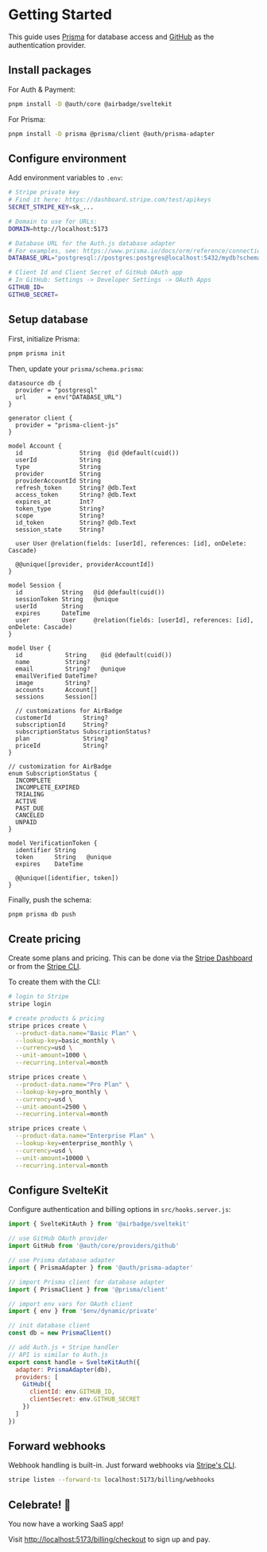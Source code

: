 # Getting Started

This guide uses [Prisma](https://prisma.io) for database access and [GitHub](https://github.com) as the authentication provider.

## Install packages

For Auth & Payment:

```sh
pnpm install -D @auth/core @airbadge/sveltekit
```

For Prisma:

```sh
pnpm install -D prisma @prisma/client @auth/prisma-adapter
```

## Configure environment

Add environment variables to `.env`:

```sh
# Stripe private key
# Find it here: https://dashboard.stripe.com/test/apikeys
SECRET_STRIPE_KEY=sk_...

# Domain to use for URLs:
DOMAIN=http://localhost:5173

# Database URL for the Auth.js database adapter
# For examples, see: https://www.prisma.io/docs/orm/reference/connection-urls
DATABASE_URL="postgresql://postgres:postgres@localhost:5432/mydb?schema=public"

# Client Id and Client Secret of GitHub OAuth app
# In GitHub: Settings -> Developer Settings -> OAuth Apps
GITHUB_ID=
GITHUB_SECRET=
```

## Setup database

First, initialize Prisma:

```sh
pnpm prisma init
```

Then, update your `prisma/schema.prisma`:

```prisma
datasource db {
  provider = "postgresql"
  url      = env("DATABASE_URL")
}

generator client {
  provider = "prisma-client-js"
}

model Account {
  id                String  @id @default(cuid())
  userId            String
  type              String
  provider          String
  providerAccountId String
  refresh_token     String? @db.Text
  access_token      String? @db.Text
  expires_at        Int?
  token_type        String?
  scope             String?
  id_token          String? @db.Text
  session_state     String?

  user User @relation(fields: [userId], references: [id], onDelete: Cascade)

  @@unique([provider, providerAccountId])
}

model Session {
  id           String   @id @default(cuid())
  sessionToken String   @unique
  userId       String
  expires      DateTime
  user         User     @relation(fields: [userId], references: [id], onDelete: Cascade)
}

model User {
  id            String    @id @default(cuid())
  name          String?
  email         String?   @unique
  emailVerified DateTime?
  image         String?
  accounts      Account[]
  sessions      Session[]

  // customizations for AirBadge
  customerId         String?
  subscriptionId     String?
  subscriptionStatus SubscriptionStatus?
  plan               String?
  priceId            String?
}

// customization for AirBadge
enum SubscriptionStatus {
  INCOMPLETE
  INCOMPLETE_EXPIRED
  TRIALING
  ACTIVE
  PAST_DUE
  CANCELED
  UNPAID
}

model VerificationToken {
  identifier String
  token      String   @unique
  expires    DateTime

  @@unique([identifier, token])
}

```

Finally, push the schema:

```sh
pnpm prisma db push
```

## Create pricing

Create some plans and pricing. This can be done via the [Stripe Dashboard](https://dashboard.stripe.com) or from the [Stripe CLI](https://docs.stripe.com/cli).

To create them with the CLI:

```sh
# login to Stripe
stripe login

# create products & pricing
stripe prices create \
  --product-data.name="Basic Plan" \
  --lookup-key=basic_monthly \
  --currency=usd \
  --unit-amount=1000 \
  --recurring.interval=month

stripe prices create \
  --product-data.name="Pro Plan" \
  --lookup-key=pro_monthly \
  --currency=usd \
  --unit-amount=2500 \
  --recurring.interval=month

stripe prices create \
  --product-data.name="Enterprise Plan" \
  --lookup-key=enterprise_monthly \
  --currency=usd \
  --unit-amount=10000 \
  --recurring.interval=month
```

## Configure SvelteKit

Configure authentication and billing options in `src/hooks.server.js`:

```javascript
import { SvelteKitAuth } from '@airbadge/sveltekit'

// use GitHub OAuth provider
import GitHub from '@auth/core/providers/github'

// use Prisma database adapter
import { PrismaAdapter } from '@auth/prisma-adapter'

// import Prisma client for database adapter
import { PrismaClient } from '@prisma/client'

// import env vars for OAuth client
import { env } from '$env/dynamic/private'

// init database client
const db = new PrismaClient()

// add Auth.js + Stripe handler
// API is similar to Auth.js
export const handle = SvelteKitAuth({
  adapter: PrismaAdapter(db),
  providers: [
    GitHub({
      clientId: env.GITHUB_ID,
      clientSecret: env.GITHUB_SECRET
    })
  ]
})
```

## Forward webhooks

Webhook handling is built-in. Just forward webhooks via [Stripe's CLI](https://stripe.com/docs/cli).

```sh
stripe listen --forward-to localhost:5173/billing/webhooks
```

## Celebrate! 🎉

You now have a working SaaS app!

Visit [http://localhost:5173/billing/checkout](http://localhost:5173/billing/checkout) to sign up and pay.

